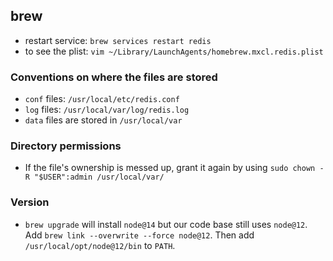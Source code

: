 ## brew

* restart service: `brew services restart redis`
* to see the plist: `vim ~/Library/LaunchAgents/homebrew.mxcl.redis.plist`

### Conventions on where the files are stored

* `conf` files:  `/usr/local/etc/redis.conf`
* `log` files:  `/usr/local/var/log/redis.log`
* `data` files are stored in `/usr/local/var`

### Directory permissions

* If the file's ownership is messed up, grant it again by using ```sudo chown -R "$USER":admin /usr/local/var/```

### Version

* `brew upgrade` will install `node@14` but our code base still uses `node@12`. Add `brew link --overwrite --force node@12`. Then add `/usr/local/opt/node@12/bin` to `PATH`.
